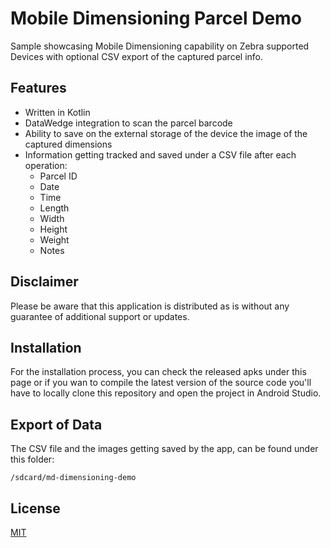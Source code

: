 # Mobile Dimensioning Parcel Demo

Sample showcasing Mobile Dimensioning capability on Zebra supported Devices with optional CSV export of the captured parcel info.

## Features

- Written in Kotlin
- DataWedge integration to scan the parcel barcode
- Ability to save on the external storage of the device the image of the captured dimensions
- Information getting tracked and saved under a CSV file after each operation:
  - Parcel ID
  - Date
  - Time
  - Length
  - Width
  - Height
  - Weight
  - Notes

## Disclaimer

Please be aware that this application is distributed as is without any guarantee of additional support or updates.

## Installation

For the installation process, you can check the released apks under this page or if you wan to compile the latest version of the source code you'll have to locally clone this repository and open the project in Android Studio.

## Export of Data

The CSV file and the images getting saved by the app, can be found under this folder:

```text
/sdcard/md-dimensioning-demo
```

## License

[MIT](LICENSE.txt)
